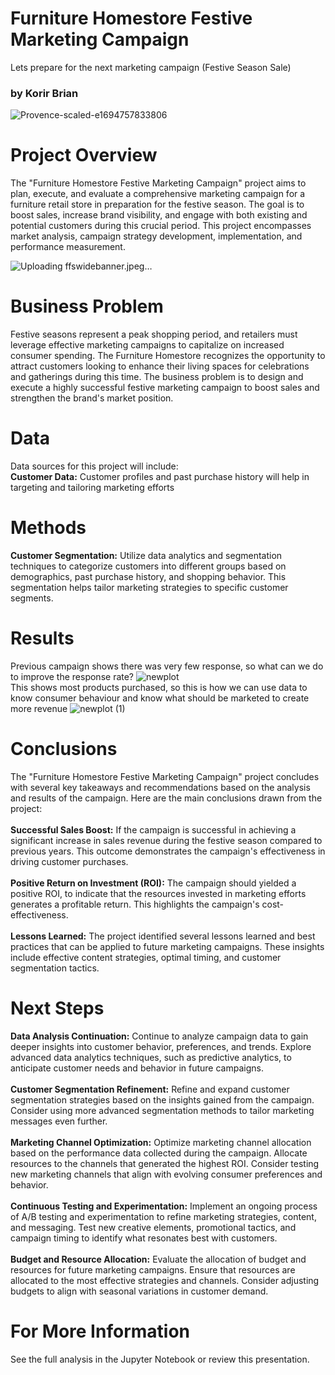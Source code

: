 # Furniture Homestore Festive Marketing Campaign
Lets prepare for the next marketing campaign (Festive Season Sale)<br>
### by Korir Brian
![Provence-scaled-e1694757833806](https://github.com/korir5/Festive_Marketing_Campaign/assets/11253509/01a0dfe0-d399-419d-9f3c-b11d38059175)
# Project Overview
The "Furniture Homestore Festive Marketing Campaign" project aims to plan, execute, and evaluate a comprehensive marketing campaign for a furniture retail store in preparation for the festive season. The goal is to boost sales, increase brand visibility, and engage with both existing and potential customers during this crucial period. This project encompasses market analysis, campaign strategy development, implementation, and performance measurement.

![Uploading ffswidebanner.jpeg…]()
# Business Problem
Festive seasons represent a peak shopping period, and retailers must leverage effective marketing campaigns to capitalize on increased consumer spending. The Furniture Homestore recognizes the opportunity to attract customers looking to enhance their living spaces for celebrations and gatherings during this time. The business problem is to design and execute a highly successful festive marketing campaign to boost sales and strengthen the brand's market position.
# Data
Data sources for this project will include:<br>
<b>Customer Data:</b> Customer profiles and past purchase history will help in targeting and tailoring marketing efforts
# Methods
<b>Customer Segmentation:</b> Utilize data analytics and segmentation techniques to categorize customers into different groups based on demographics, past purchase history, and shopping behavior. This segmentation helps tailor marketing strategies to specific customer segments.
# Results
Previous campaign shows there was very few response, so what can we do to improve the response rate?
![newplot](https://github.com/korir5/Festive_Marketing_Campaign/assets/11253509/4226ae52-2bc2-4319-a4e1-5f47ec1f317a)
<br>
This shows most products purchased, so this is how we can use data to know consumer behaviour and know what should be marketed to create more revenue
![newplot (1)](https://github.com/korir5/Festive_Marketing_Campaign/assets/11253509/5822ae01-4896-4fb2-b114-2e123b1c3c22)


# Conclusions
The "Furniture Homestore Festive Marketing Campaign" project concludes with several key takeaways and recommendations based on the analysis and results of the campaign. Here are the main conclusions drawn from the project:<br><br>
<b>Successful Sales Boost:</b> If the campaign is successful in achieving a significant increase in sales revenue during the festive season compared to previous years. This outcome demonstrates the campaign's effectiveness in driving customer purchases.<br><br>
<b>Positive Return on Investment (ROI):</b> The campaign should yielded a positive ROI, to indicate that the resources invested in marketing efforts generates a profitable return. This highlights the campaign's cost-effectiveness.<br><br>
<b>Lessons Learned:</b> The project identified several lessons learned and best practices that can be applied to future marketing campaigns. These insights include effective content strategies, optimal timing, and customer segmentation tactics.
# Next Steps
<b>Data Analysis Continuation:</b> Continue to analyze campaign data to gain deeper insights into customer behavior, preferences, and trends. Explore advanced data analytics techniques, such as predictive analytics, to anticipate customer needs and behavior in future campaigns.<br><br>
<b>Customer Segmentation Refinement:</b> Refine and expand customer segmentation strategies based on the insights gained from the campaign. Consider using more advanced segmentation methods to tailor marketing messages even further.<br><br>
<b>Marketing Channel Optimization:</b> Optimize marketing channel allocation based on the performance data collected during the campaign. Allocate resources to the channels that generated the highest ROI. Consider testing new marketing channels that align with evolving consumer preferences and behavior.<br><br>
<b>Continuous Testing and Experimentation:</b> Implement an ongoing process of A/B testing and experimentation to refine marketing strategies, content, and messaging. Test new creative elements, promotional tactics, and campaign timing to identify what resonates best with customers.<br><br>
<b>Budget and Resource Allocation:</b> Evaluate the allocation of budget and resources for future marketing campaigns. Ensure that resources are allocated to the most effective strategies and channels. Consider adjusting budgets to align with seasonal variations in customer demand.
# For More Information
See the full analysis in the Jupyter Notebook or review this presentation.

